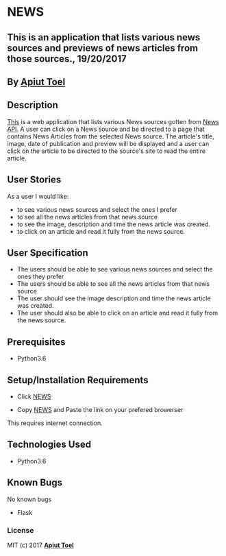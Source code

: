# NEWS
## This is an application that lists various news sources and previews of news articles from those sources., 19/20/2017

## By **[Apiut Toel](https://github.com/toelapiut)**

## Description
[This]() is a web application that lists various News sources gotten from [News API](https://newsapi.org/). A user can click on a News source and be directed to a page that contains News Articles from the selected News source. The article's title, image, date of publication and preview will be displayed and a user can click on the article to be directed to the source's site to read the entire article.

## User Stories
As a user I would like:
* to see various news sources and select the ones I prefer
* to see all the news articles from that news source
* to see the image, description and time the news article was created.
* to click on an article and read it fully from the news source.


## User Specification
* The users should be able to see various news sources and select the ones they prefer
* The users should be able to see all the news articles from that news source
* The user should see the image description and time the news article was created.
* The user should also be able to click on an article and read it fully from the news source.

## Prerequisites
* Python3.6

## Setup/Installation Requirements

* Click [NEWS]() 
 
* Copy [NEWS]() and  Paste the link on your prefered browerser

This requires internet connection.

## Technologies Used
- Python3.6

## Known Bugs

No known bugs


- Flask

### License

MIT (c) 2017 **[Apiut Toel](https://github.com/toelapiut)**